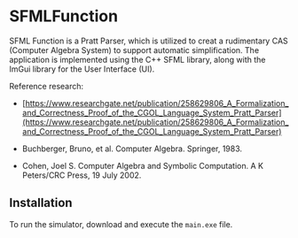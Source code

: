 # SFMLFunction

SFML Function is a Pratt Parser, which is utilized to creat a rudimentary CAS (Computer Algebra System) to support automatic simplification.
The application is implemented using the C++ SFML library, along with the ImGui library for the User Interface (UI).

Reference research: 

* [https://www.researchgate.net/publication/258629806_A_Formalization_and_Correctness_Proof_of_the_CGOL_Language_System_Pratt_Parser](https://www.researchgate.net/publication/258629806_A_Formalization_and_Correctness_Proof_of_the_CGOL_Language_System_Pratt_Parser)

* Buchberger, Bruno, et al. Computer Algebra. Springer, 1983.
* Cohen, Joel S. Computer Algebra and Symbolic Computation. A K Peters/CRC Press, 19 July 2002.


## Installation

To run the simulator, download and execute the `main.exe` file.
